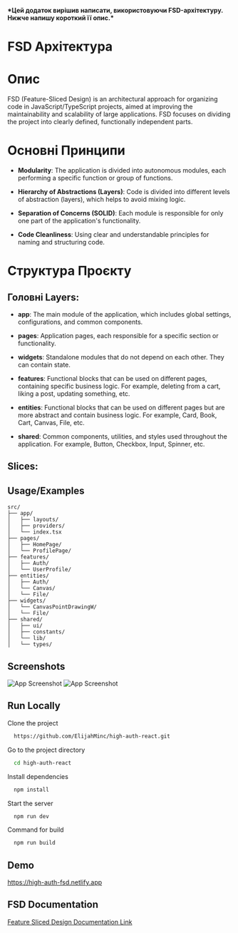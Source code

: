 **\*Цей додаток вирішив написати, використовуючи **FSD-архітектуру**. Нижче напишу короткий її опис.\***

# FSD Архітектура

# Опис

FSD (Feature-Sliced Design) is an architectural approach for organizing code in JavaScript/TypeScript projects, aimed at improving the maintainability and scalability of large applications. FSD focuses on dividing the project into clearly defined, functionally independent parts.

# Основні Принципи

- **Modularity**: The application is divided into autonomous modules, each performing a specific function or group of functions.

- **Hierarchy of Abstractions (Layers)**: Code is divided into different levels of abstraction (layers), which helps to avoid mixing logic.

- **Separation of Concerns (SOLID)**: Each module is responsible for only one part of the application's functionality.

- **Code Cleanliness**: Using clear and understandable principles for naming and structuring code.

# Структура Проєкту

## Головні Layers:

- **app**: The main module of the application, which includes global settings, configurations, and common components.

- **pages**: Application pages, each responsible for a specific section or functionality.

- **widgets**: Standalone modules that do not depend on each other. They can contain state.

- **features**: Functional blocks that can be used on different pages, containing specific business logic. For example, deleting from a cart, liking a post, updating something, etc.

- **entities**: Functional blocks that can be used on different pages but are more abstract and contain business logic. For example, Card, Book, Cart, Canvas, File, etc.

- **shared**: Common components, utilities, and styles used throughout the application. For example, Button, Checkbox, Input, Spinner, etc.

## Slices:

## Usage/Examples

```folder
src/
├── app/
│   ├── layouts/
│   ├── providers/
│   └── index.tsx
├── pages/
│   ├── HomePage/
│   └── ProfilePage/
├── features/
│   ├── Auth/
│   └── UserProfile/
├── entities/
│   ├── Auth/
│   └── Canvas/
│   └── File/
├── widgets/
│   └── CanvasPointDrawingW/
│   └── File/
├── shared/
│   ├── ui/
│   ├── constants/
│   └── lib/
│   └── types/

```

## Screenshots

![App Screenshot](https://feature-sliced.design/ru/assets/images/visual_schema-e826067f573946613dcdc76e3f585082.jpg)
![App Screenshot](https://encrypted-tbn0.gstatic.com/images?q=tbn:ANd9GcQETPRRT8PxQIwdgeDdW76C7fp6HjitTOqyhQ&s)

## Run Locally

Clone the project

```bash
  https://github.com/ElijahMinc/high-auth-react.git
```

Go to the project directory

```bash
  cd high-auth-react
```

Install dependencies

```bash
  npm install
```

Start the server

```bash
  npm run dev
```

Command for build

```bash
  npm run build
```

## Demo

https://high-auth-fsd.netlify.app

## FSD Documentation

[Feature Sliced Design Documentation Link](https://feature-sliced.design/docs)
